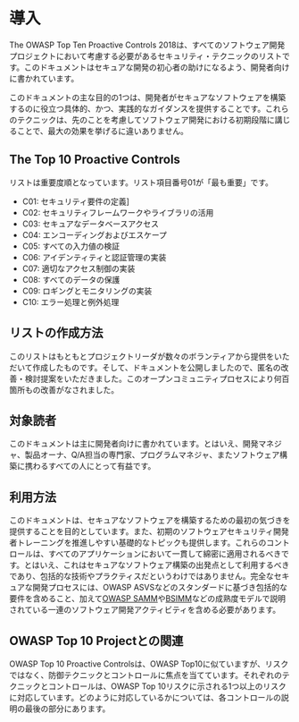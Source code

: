 # 導入
The OWASP Top Ten Proactive Controls 2018は、すべてのソフトウェア開発プロジェクトにおいて考慮する必要があるセキュリティ・テクニックのリストです。このドキュメントはセキュアな開発の初心者の助けになるよう、開発者向けに書かれています。

このドキュメントの主な目的の1つは、開発者がセキュアなソフトウェアを構築するのに役立つ具体的、かつ、実践的なガイダンスを提供することです。これらのテクニックは、先のことを考慮してソフトウェア開発における初期段階に講じることで、最大の効果を挙げるに違いありません。

## The Top 10 Proactive Controls
リストは重要度順となっています。リスト項目番号01が「最も重要」です。
- C01: セキュリティ要件の定義]
- C02: セキュリティフレームワークやライブラリの活用
- C03: セキュアなデータベースアクセス
- C04: エンコーディングおよびエスケープ
- C05: すべての入力値の検証
- C06: アイデンティティと認証管理の実装
- C07: 適切なアクセス制御の実装
- C08: すべてのデータの保護
- C09: ロギングとモニタリングの実装
- C10: エラー処理と例外処理

## リストの作成方法
このリストはもともとプロジェクトリーダが数々のボランティアから提供をいただいて作成したものです。そして、ドキュメントを公開しましたので、匿名の改善・検討提案をいただきました。このオープンコミュニティプロセスにより何百箇所もの改善がなされました。

## 対象読者
このドキュメントは主に開発者向けに書かれています。とはいえ、開発マネジャ、製品オーナ、Q/A担当の専門家、プログラムマネジャ、またソフトウェア構築に携わるすべての人にとって有益です。

## 利用方法
このドキュメントは、セキュアなソフトウェアを構築するための最初の気づきを提供することを目的としています。また、初期のソフトウェアセキュリティ開発者トレーニングを推進しやすい基礎的なトピックも提供します。これらのコントロールは、すべてのアプリケーションにおいて一貫して綿密に適用されるべきです。とはいえ、これはセキュアなソフトウェア構築の出発点として利用するべきであり、包括的な技術やプラクティスだというわけではありません。完全なセキュアな開発プロセスには、OWASP ASVSなどのスタンダードに基づき包括的な要件を含めること、加えて[OWASP SAMM](https://www.owasp.org/index.php/OWASP_SAMM_Project)や[BSIMM](https://www.bsimm.com/)などの成熟度モデルで説明されている一連のソフトウェア開発アクティビティを含める必要があります。

## OWASP Top 10 Projectとの関連
OWASP Top 10 Proactive Controlsは、OWASP Top10に似ていますが、リスクではなく、防御テクニックとコントロールに焦点を当てています。それぞれのテクニックとコントロールは、OWASP Top 10リスクに示される1つ以上のリスクに対応しています。どのように対応しているかについては、各コントロールの説明の最後の部分にあります。
